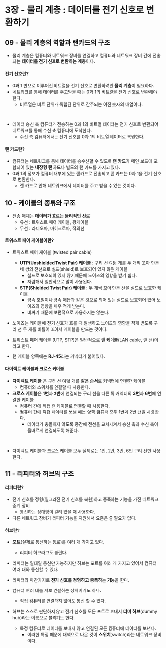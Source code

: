 # 3장 - 물리 계층 : 데이터를 전기 신호로 변환하기

## 09 - 물리 계층의 역할과 랜카드의 구조

- 물리 계층은 컴퓨터와 네트워크 장비를 연결하고 컴퓨터와 네트워크 장비 간에 전송되는 **데이터를 전기 신호로 변환하는 계층**이다.

#### 전기 신호란?

- 0과 1 만으로 이루어진 비트열을 전기 신호로 변환하려면 **물리 계층**이 필요하다.
- 네트워크를 통해 데이터를 주고받을 때는 0과 1의 비트열을 전기 신호로 변환해야 한다.
  - 비트열은 비트 단위가 독립된 단위로 간주되는 이진 숫자의 배열이다.

<br />

- 데이터 송신 측 컴퓨터가 전송하는 0과 1의 비트열 데이터는 전기 신호로 변환되어 네트워크를 통해 수신 측 컴퓨터에 도착한다.
  - 수신 측 컴퓨터에서는 전기 신호를 0과 1의 비트열 데이터로 복원한다.

#### 랜 카드란?

- 컴퓨터는 네트워크를 통해 데이터를 송수신할 수 있도록 **랜 카드**가 메인 보드에 포함되어 있는 **내장형 랜 카드**나 별도의 랜 카드를 가지고 있다.
- 0과 1의 정보가 컴퓨터 내부에 있는 랜카드로 전송되고 랜 카드는 0과 1을 전기 신호로 변환한다.
  - 랜 카드로 인해 네트워크에서 데이터를 주고 받을 수 있는 것이다.

## 10 - 케이블의 종류와 구조

- 전송 매체는 **데이터가 흐르는 물리적인 선로**
  - 유선 : 트위스트 페어 케이블, 광케이블
  - 무선 : 라디오파, 마이크로파, 적외선

#### 트위스트 페어 케이블이란?

- 트위스트 페어 케이블 (twisted pair cable)
  - **UTP(Unshielded Twist Pair) 케이블** : 구리 선 여덟 개를 두 개씩 꼬아 만든 네 쌍의 전선으로 실드(shield)로 보호되어 있지 않은 케이블
    - 실드로 보호되어 있지 않기때문에 노이즈의 영향을 받기 쉽다.
    - 저렴해서 일반적으로 많이 사용된다.
  - **STP(Shielded Twist Pair) 케이블** : 두 개씩 꼬아 만든 선을 실드로 보호한 케이블.
    - 금속 호일이나 금속 매듭과 같은 것으로 되어 있는 실드로 보호되어 있어 노이즈의 영향을 매우 적게 받는다.
    - 비싸기 때문에 보편적으로 사용하지는 않는다.
- 노이즈는 케이블에 전기 신호가 흐를 때 발생하고 노이즈의 영향을 적게 받도록 구리 선 두 개를 비틀어 꼬아서 케이블을 만드는 것이다.

- 트위스트 페어 케이블 (UTP, STP)은 일반적으로 **랜 케이블**(LAN cable, 랜 선)이라고 한다.

- 랜 케이블 양쪽에는 **RJ-45**라는 커넥터가 붙어있다.

#### 다이렉트 케이블과 크로스 케이블

- **다이렉트 케이블** 은 구리 선 여덟 개를 **같은 순서**로 커넥터에 연결한 케이블
  - 컴퓨터와 스위치를 연결할 때 사용한다.
- **크로스 케이블**은 **1번**과 **2번**에 연결되는 구리 선을 다른 쪽 커넥터의 **3번**과 **6번**에 연결한 케이블
  - 컴퓨터 간에 직접 랜 케이블로 연결할 때 사용한다.
  - 컴퓨터 간에 직접 데이터를 보낼 때는 양쪽 컴퓨터 모두 1번과 2번 선을 사용한다.
    - 데이터가 충돌하지 않도록 중간에 전선을 교차시켜서 송신 측과 수신 측이 올바르게 연결되도록 해준다.

<br />

- 다이렉트 케이블과 크로스 케이블 모두 실제로는 1번, 2번, 3번, 6번 구리 선만 사용한다.

## 11 - 리피터와 허브의 구조

#### 리피터란?

- 전기 신호를 정형(일그러진 전기 신호를 복원)하고 증폭하는 기능을 가진 네트워크 중계 장비
  - 통신하는 상대방이 멀리 있을 때 사용한다.
- 다른 네트워크 장비가 리피터 기능을 지원해서 요즘은 쓸 필요가 없다.

#### 허브란?

- **포트**(실제로 통신하는 통로)를 여러 개 가지고 있다.
  - 리피터 허브라고도 불린다.
- 리피터는 일대일 통신만 가능하지만 허브는 포트를 여러 개 가지고 있어서 컴퓨터 여러 대와 통신할 수 있다.
- 리피터와 마찬가지로 **전기 신호를 정형하고 증폭하는 기능**을 한다.
- 컴퓨터 여러 대를 서로 연결하는 장치이기도 하다.

  - 직접 컴퓨터를 연결하지 않아도 통신 할 수 있다.

- 허브는 스스로 판단하지 않고 전기 신호를 모든 포트로 보내서 **더미 허브**(dummy hub)라는 이름으로 불리기도 한다.
  - 특정 컴퓨터로 데이터를 보내지 않고 연결된 모든 컴퓨터에 데이터를 보낸다.
    - 이러한 특징 때문에 대책으로 나온 것이 **스위치**(switch)라는 네트워크 장비이다.

